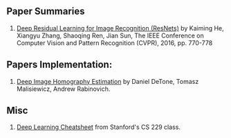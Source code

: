 ## Paper Summaries

1. [Deep Residual Learning for Image Recognition (ResNets)](https://arxiv.org/pdf/1512.03385.pdf) by Kaiming He, Xiangyu Zhang, Shaoqing Ren, Jian Sun, The IEEE Conference on Computer Vision and Pattern Recognition (CVPR), 2016, pp. 770-778


## Papers Implementation:

1. [Deep Image Homography Estimation](https://arxiv.org/pdf/1606.03798.pdf) by Daniel DeTone, Tomasz Malisiewicz, Andrew Rabinovich.

## Misc

1. [Deep Learning Cheatsheet](https://stanford.edu/~shervine/teaching/cs-229/cheatsheet-deep-learning) from Stanford's CS 229 class.
